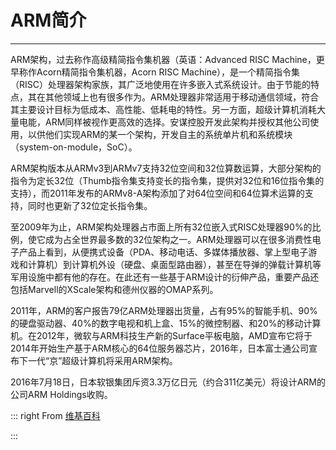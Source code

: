 
# ARM简介

---

ARM架构，过去称作高级精简指令集机器（英语：Advanced RISC Machine，更早称作Acorn精简指令集机器，Acorn RISC Machine），是一个精简指令集（RISC）处理器架构家族，其广泛地使用在许多嵌入式系统设计。由于节能的特点，其在其他领域上也有很多作为。ARM处理器非常适用于移动通信领域，符合其主要设计目标为低成本、高性能、低耗电的特性。另一方面，超级计算机消耗大量电能，ARM同样被视作更高效的选择。安谋控股开发此架构并授权其他公司使用，以供他们实现ARM的某一个架构，开发自主的系统单片机和系统模块（system-on-module，SoC）。

ARM架构版本从ARMv3到ARMv7支持32位空间和32位算数运算，大部分架构的指令为定长32位（Thumb指令集支持变长的指令集，提供对32位和16位指令集的支持），而2011年发布的ARMv8-A架构添加了对64位空间和64位算术运算的支持，同时也更新了32位定长指令集。

至2009年为止，ARM架构处理器占市面上所有32位嵌入式RISC处理器90%的比例，使它成为占全世界最多数的32位架构之一。ARM处理器可以在很多消费性电子产品上看到，从便携式设备（PDA、移动电话、多媒体播放器、掌上型电子游戏和计算机）到计算机外设（硬盘、桌面型路由器），甚至在导弹的弹载计算机等军用设施中都有他的存在。在此还有一些基于ARM设计的衍伸产品，重要产品还包括Marvell的XScale架构和德州仪器的OMAP系列。

2011年，ARM的客户报告79亿ARM处理器出货量，占有95%的智能手机、90%的硬盘驱动器、40%的数字电视和机上盒、15%的微控制器、和20%的移动计算机。在2012年，微软与ARM科技生产新的Surface平板电脑，AMD宣布它将于2014年开始生产基于ARM核心的64位服务器芯片，2016年，日本富士通公司宣布下一代“京”超级计算机将采用ARM架构。

2016年7月18日，日本软银集团斥资3.3万亿日元（约合311亿美元）将设计ARM的公司ARM Holdings收购。

::: right
From [维基百科](https://zh.wikipedia.org/zh-cn/ARM%E6%9E%B6%E6%A7%8B)

:::



